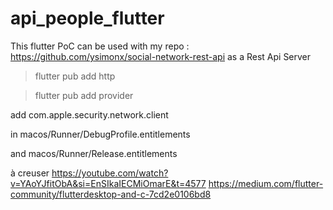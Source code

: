 # api_people_flutter

This flutter PoC can be used with my repo : https://github.com/ysimonx/social-network-rest-api as a Rest Api Server

> flutter pub add http


> flutter pub add provider

add
	<key>com.apple.security.network.client</key>
	<true/>


in macos/Runner/DebugProfile.entitlements

and macos/Runner/Release.entitlements



à creuser
https://youtube.com/watch?v=YAoYJfitObA&si=EnSIkaIECMiOmarE&t=4577
https://medium.com/flutter-community/flutterdesktop-and-c-7cd2e0106bd8
